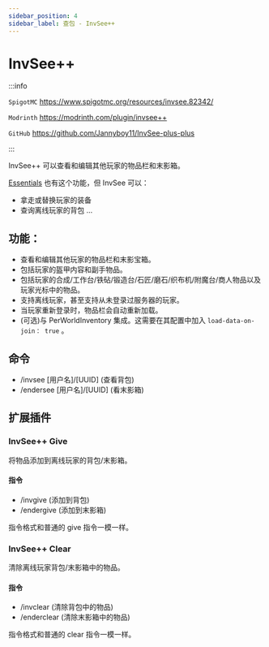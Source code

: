 ```yaml
---
sidebar_position: 4
sidebar_label: 查包 - InvSee++
---
```


# InvSee++

:::info

`SpigotMC` https://www.spigotmc.org/resources/invsee.82342/

`Modrinth` https://modrinth.com/plugin/invsee++

`GitHub` https://github.com/Jannyboy11/InvSee-plus-plus

:::

InvSee++ 可以查看和编辑其他玩家的物品栏和末影箱。

[Essentials](/Java/process/plugin/ManageTool/BasicPlugins/EssentialsX/) 也有这个功能，但 InvSee 可以：

- 拿走或替换玩家的装备
- 查询离线玩家的背包
  ...

## 功能：

- 查看和编辑其他玩家的物品栏和末影宝箱。
- 包括玩家的盔甲内容和副手物品。
- 包括玩家的合成/工作台/铁砧/锻造台/石匠/磨石/织布机/附魔台/商人物品以及玩家光标中的物品。
- 支持离线玩家，甚至支持从未登录过服务器的玩家。
- 当玩家重新登录时，物品栏会自动重新加载。
- (可选)与 PerWorldInventory 集成。这需要在其配置中加入 `load-data-on-join： true` 。

## 命令

- /invsee [用户名]/[UUID] (查看背包)
- /endersee [用户名]/[UUID] (看末影箱)

## 扩展插件

### InvSee++ Give

将物品添加到离线玩家的背包/末影箱。

#### 指令

- /invgive (添加到背包)
- /endergive (添加到末影箱)

指令格式和普通的 give 指令一模一样。

### InvSee++ Clear

清除离线玩家背包/末影箱中的物品。

#### 指令

- /invclear (清除背包中的物品)
- /enderclear (清除末影箱中的物品)

指令格式和普通的 clear 指令一模一样。
